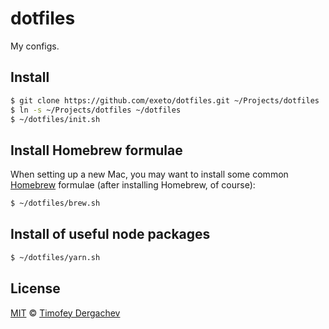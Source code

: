 # dotfiles

My configs.

## Install

```bash
$ git clone https://github.com/exeto/dotfiles.git ~/Projects/dotfiles
$ ln -s ~/Projects/dotfiles ~/dotfiles
$ ~/dotfiles/init.sh
```

## Install Homebrew formulae

When setting up a new Mac, you may want to install some common [Homebrew](http://brew.sh/) formulae (after installing Homebrew, of course):

```bash
$ ~/dotfiles/brew.sh
```

## Install of useful node packages

```bash
$ ~/dotfiles/yarn.sh
```

## License

[MIT](LICENSE.md) © [Timofey Dergachev](https://exeto.me/)
